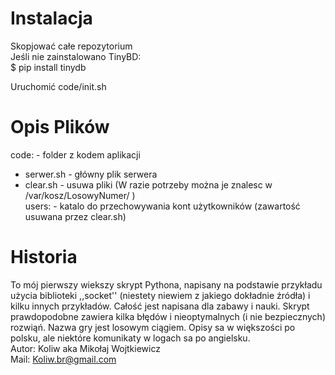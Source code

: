 
# Instalacja  
Skopjować całe repozytorium<br>
Jeśli nie zainstalowano TinyBD:<br>
 $ pip install tinydb<br>
 
Uruchomić code/init.sh<br>
# Opis Plików
code:         - folder z kodem aplikacji<br>
 * serwer.sh - główny plik serwera
 * clear.sh - usuwa pliki (W razie potrzeby można je znalesc w /var/kosz/LosowyNumer/ ) <br>
 users:      - katalo do przechowywania kont użytkowników (zawartość usuwana przez clear.sh)    <br>


# Historia
To mój pierwszy wiekszy skrypt Pythona, napisany na podstawie przykładu użycia biblioteki ,,socket''
(niestety niewiem z jakiego dokładnie źródła) i kilku innych przykładów. 
Całość jest napisana dla zabawy i nauki. Skrypt prawdopodobne zawiera kilka błędów i nieoptymalnych (i nie bezpiecznych) rozwiąń.
Nazwa gry jest losowym ciągiem. Opisy sa w większości po polsku, ale niektóre komunikaty w logach sa po angielsku.<br>
Autor: Koliw aka Mikołaj Wojtkiewicz<br>
Mail: Koliw.br@gmail.com                                                          
 
 
